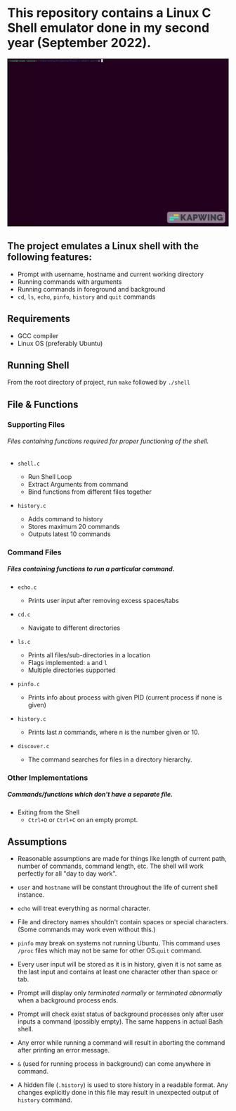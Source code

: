 # This repository contains a Linux C Shell emulator done in my second year (September 2022). 

<!-- include gif -->
![shell](./demo.gif)

## The project emulates a Linux shell with the following features:

- Prompt with username, hostname and current working directory
- Running commands with arguments
- Running commands in foreground and background
- `cd`, `ls`, `echo`, `pinfo`, `history` and `quit` commands


## Requirements

- GCC compiler
- Linux OS (preferably Ubuntu)

## Running Shell

From the root directory of project, run `make` followed by `./shell`

## File & Functions

### Supporting Files

###### Files containing functions required for proper functioning of the shell.

- `shell.c`

  - Run Shell Loop
  - Extract Arguments from command
  - Bind functions from different files together

- `history.c`

  - Adds command to history
  - Stores maximum 20 commands
  - Outputs latest 10 commands

### Command Files

##### Files containing functions to run a particular command.
- `echo.c`

  - Prints user input after removing excess spaces/tabs

- `cd.c`

  - Navigate to different directories

- `ls.c`

  - Prints all files/sub-directories in a location
  - Flags implemented: `a` and `l`
  - Multiple directories supported

- `pinfo.c`

  - Prints info about process with given PID (current process if none is given)

- `history.c`

  - Prints last _n_ commands, where n is the number given or 10.

- `discover.c`
  - The command searches for files in
a directory hierarchy.

### Other Implementations

##### Commands/functions which don't have a separate file.

- Exiting from the Shell
  - `Ctrl+D` or `Ctrl+C` on an empty prompt.

## Assumptions

- Reasonable assumptions are made for things like length of current path, number of commands, command length, etc. The shell will work perfectly for all "day to day work".

- `user` and `hostname` will be constant throughout the life of current shell instance.

- `echo` will treat everything as normal character.

- File and directory names shouldn't contain spaces or special characters. (Some commands may work even without this.)

- `pinfo` may break on systems not running Ubuntu. This command uses `/proc` files which may not be same for other OS.`quit` command.

- Every user input will be stored as it is in history, given it is not same as the last input and contains at least one character other than space or tab.

- Prompt will display only _terminated normally_ or _terminated abnormally_ when a background process ends.

- Prompt will check exist status of background processes only after user inputs a command (possibly empty). The same happens in actual Bash shell.

- Any error while running a command will result in aborting the command after printing an error message.

- `&` (used for running process in background) can come anywhere in command.

- A hidden file (`.history`) is used to store history in a readable format. Any changes explicitly done in this file may result in unexpected output of `history` command.
